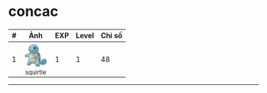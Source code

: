# concac
| # | Ảnh | EXP | Level | Chỉ số |
|---|---|---|---|---|
| 1 | <div style="display:flex;flex-direction:column;align-items:center;gap:2px;"><img src="https://raw.githubusercontent.com/PokeAPI/sprites/master/sprites/pokemon/other/official-artwork/7.png" alt="squirtle" width="50" height="50"><span style="font-size:12px;line-height:1.1;text-align:center;word-break:break-word;">squirtle</span></div> | 1 | 1 | 48 |

---


